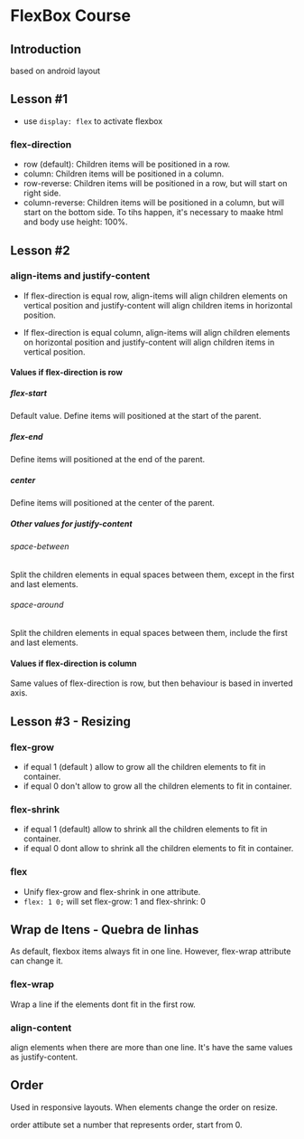 # FlexBox Course

## Introduction

based on android layout

## Lesson #1

- use `display: flex` to activate flexbox

### flex-direction

- row (default): Children items will be positioned in a row.
- column: Children items will be positioned in a column.
- row-reverse: Children items will be positioned in a row, but will start on right side.
- column-reverse: Children items will be positioned in a column, but will start on the bottom side. To tihs happen, it's necessary to maake html and body use height: 100%.

## Lesson #2

### align-items and justify-content

- If flex-direction is equal row, align-items will align children elements on vertical position and justify-content will align children items in horizontal position.

- If flex-direction is equal column, align-items will align children elements on horizontal position and justify-content will align children items in vertical position.

#### Values if flex-direction is row

##### flex-start

Default value. Define items will positioned at the start of the parent.

##### flex-end

Define items will positioned at the end of the parent.

##### center

Define items will positioned at the center of the parent.

##### Other values for justify-content

###### space-between

Split the children elements in equal spaces between them, except in the first and last elements.

###### space-around

Split the children elements in equal spaces between them, include the first and last elements.

#### Values if flex-direction is column

Same values of flex-direction is row, but then behaviour is based in inverted axis.

## Lesson #3 - Resizing

### flex-grow

- if equal 1 (default ) allow to grow all the children elements to fit in container.
- if equal 0 don't allow to grow all the children elements to fit in container.

### flex-shrink

- if equal 1 (default) allow to shrink all the children elements to fit in container.
- if equal 0 dont allow to shrink all the children elements to fit in container.

### flex

- Unify flex-grow and flex-shrink in one attribute.
- `flex: 1 0;` will set flex-grow: 1 and flex-shrink: 0

## Wrap de Itens - Quebra de linhas

As default, flexbox items always fit in one line. However, flex-wrap attribute can change it.

### flex-wrap

Wrap a line if the elements dont fit in the first row.

### align-content

align elements when there are more than one line. It's have the same values as justify-content.

## Order

Used in responsive layouts. When elements change the order on resize.

order attibute set a number that represents order, start from 0.
